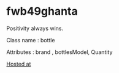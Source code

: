 # fwb49ghanta

Positivity always wins.

Class name : bottle

Attributes : brand , bottlesModel, Quantity

[Hosted at](https://fwb49ghanta.herokuapp.com/)


